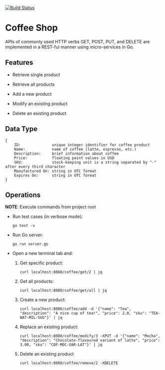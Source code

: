 [![Build Status](https://travis-ci.com/saurabmish/Coffee-Shop.svg?branch=master)](https://travis-ci.com/saurabmish/Coffee-Shop)

# Coffee Shop

APIs of commonly used HTTP verbs GET, POST, PUT, and DELETE are implemented in a REST-ful manner using micro-services in Go.

## Features

+ Retrieve single product

+ Retrieve all products

+ Add a new product

+ Modify an existing product

+ Delete an existing product

## Data Type

```
{
    ID:              unique integer identifier for coffee product
    Name:            name of coffee (latte, espresso, etc.)
    Description:     brief information about coffee
    Price:           floating point values in USD
    SKU:             stock-keeping unit is a string separated by "-" after every third character
    Manufactured On: string in UTC format
    Expires On:      string in UTC format
}
```

## Operations

**NOTE**: Execute commands from project root

+ Run test cases (in verbose mode):

  `go test -v`

+ Run Go server:

  `go run server.go`

+ Open a new terminal tab and:

  1. Get specific product:

     `curl localhost:8080/coffee/get/2 | jq`

  2. Get all products:

     `curl localhost:8080/coffee/get/all | jq`

  3. Create a new product:

     `curl localhost:8080/coffee/add -d '{"name": "Tea", "description": "A nice cup of tea!", "price": 2.0, "sku": "TEA-WAT-MIL-SUG"}' | jq`

  4. Replace an existing product:

     `curl localhost:8080/coffee/modify/3 -XPUT -d '{"name": "Mocha", "description": "Chocolate-flavoured variant of latte", "price": 3.00, "sku": "COF-MOC-VAR-LAT"}' | jq`

  5. Delete an existing product

     `curl localhost:8080/coffee/remove/2 -XDELETE`
